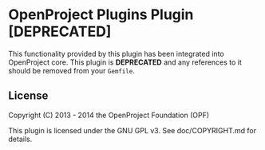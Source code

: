 <!---- copyright
OpenProject is a project management system.

Copyright (C) 2012-2013 the OpenProject Foundation (OPF)

This program is free software; you can redistribute it and/or
modify it under the terms of the GNU General Public License version 3.

See doc/COPYRIGHT.md for more details.

++-->

# OpenProject Plugins Plugin [DEPRECATED]

This functionality provided by this plugin has been integrated into OpenProject
core. This plugin is **DEPRECATED** and any references to it should be removed
from your `Gemfile`.

## License

Copyright (C) 2013 - 2014 the OpenProject Foundation (OPF)

This plugin is licensed under the GNU GPL v3. See doc/COPYRIGHT.md for details.
